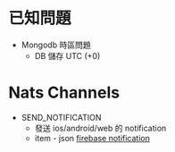 # 已知問題

* Mongodb 時區問題
  * DB 儲存 UTC (+0)

# Nats Channels

* SEND_NOTIFICATION
  * 發送 ios/android/web 的 notification
  * item - json [firebase notification](https://firebase.google.com/docs/cloud-messaging/send-message)
    